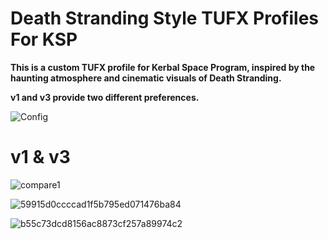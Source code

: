 # Death Stranding Style TUFX Profiles For KSP

**This is a custom TUFX profile for Kerbal Space Program, inspired by the haunting atmosphere and cinematic visuals of Death Stranding.**

**v1 and v3 provide two different preferences.**

![Config](https://github.com/user-attachments/assets/de78b6af-e2eb-40a6-a1e9-7e11cedab92d)

# v1 & v3

![compare1](https://github.com/user-attachments/assets/0fe78531-f901-4d24-a65d-9a1d7f1f39ee)

![59915d0ccccad1f5b795ed071476ba84](https://github.com/user-attachments/assets/cb2374f9-d4f5-464c-9ec3-6bf5f4c20270)

![b55c73dcd8156ac8873cf257a89974c2](https://github.com/user-attachments/assets/3226c701-2279-42a6-827f-80b0d585a8ec)
